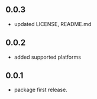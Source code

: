 ## 0.0.3

* updated LICENSE, README.md

## 0.0.2

* added supported platforms

## 0.0.1

* package first release.

